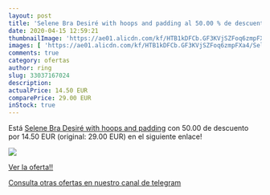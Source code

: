 ```yaml
---
layout: post
title: 'Selene Bra Desiré with hoops and padding al 50.00 % de descuento'
date: 2020-04-15 12:59:21
thumbnailImage: 'https://ae01.alicdn.com/kf/HTB1kDFCb.GF3KVjSZFoq6zmpFXa4/Selene-Bra-Desiré-with-hoops-and-padding.jpg_350x350._SL200_.jpg'
images: [ 'https://ae01.alicdn.com/kf/HTB1kDFCb.GF3KVjSZFoq6zmpFXa4/Selene-Bra-Desiré-with-hoops-and-padding.jpg_350x350._SL200_.jpg' ]
comments: true
category: ofertas
author: ring
slug: 33037167024
description:
actualPrice: 14.50 EUR
comparePrice: 29.00 EUR
inStock: true
---
```


Está [Selene Bra Desiré with hoops and padding](https://www.amazon.com/dp/33037167024/?tag=redken08-20) con 50.00 de descuento por 14.50 EUR (original: 29.00 EUR) en el siguiente enlace!

[![](https://ae01.alicdn.com/kf/HTB1kDFCb.GF3KVjSZFoq6zmpFXa4/Selene-Bra-Desiré-with-hoops-and-padding.jpg_350x350._SL200_.jpg)](https://www.amazon.com/dp/33037167024/?tag=redken08-20)

[Ver la oferta!!](https://www.amazon.com/dp/33037167024/?tag=redken08-20)

[Consulta otras ofertas en nuestro canal de telegram](https://t.me/s/ofertas25)
